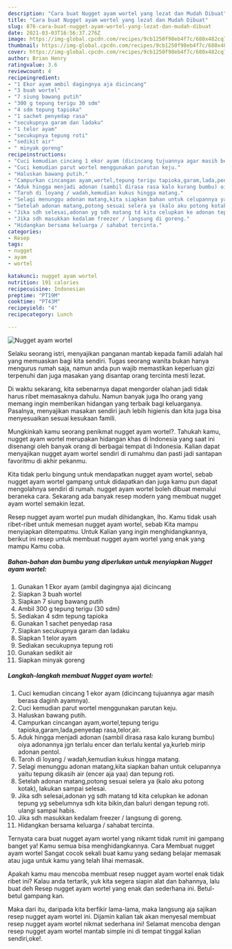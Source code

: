 ```yaml
---
description: "Cara buat Nugget ayam wortel yang lezat dan Mudah Dibuat"
title: "Cara buat Nugget ayam wortel yang lezat dan Mudah Dibuat"
slug: 876-cara-buat-nugget-ayam-wortel-yang-lezat-dan-mudah-dibuat
date: 2021-03-03T16:56:37.276Z
image: https://img-global.cpcdn.com/recipes/9cb1250f98eb4f7c/680x482cq70/nugget-ayam-wortel-foto-resep-utama.jpg
thumbnail: https://img-global.cpcdn.com/recipes/9cb1250f98eb4f7c/680x482cq70/nugget-ayam-wortel-foto-resep-utama.jpg
cover: https://img-global.cpcdn.com/recipes/9cb1250f98eb4f7c/680x482cq70/nugget-ayam-wortel-foto-resep-utama.jpg
author: Brian Henry
ratingvalue: 3.6
reviewcount: 4
recipeingredient:
- "1 Ekor ayam ambil dagingnya aja dicincang"
- "3 buah wortel"
- "7 siung bawang putih"
- "300 g tepung terigu 30 sdm"
- "4 sdm tepung tapioka"
- "1 sachet penyedap rasa"
- "secukupnya garam dan ladaku"
- "1 telor ayam"
- "secukupnya tepung roti"
- "sedikit air"
- " minyak goreng"
recipeinstructions:
- "Cuci kemudian cincang 1 ekor ayam (dicincang tujuannya agar masih berasa daginh ayamnya)."
- "Cuci kemudian parut wortel menggunakan parutan keju."
- "Haluskan bawang putih."
- "Campurkan cincangan ayam,wortel,tepung terigu tapioka,garam,lada,penyedap rasa,telor,air."
- "Aduk hingga menjadi adonan (sambil dirasa rasa kalo kurang bumbu) oiya adonannya jgn terlalu encer dan terlalu kental ya,kurleb mirip adonan pentol."
- "Taroh di loyang / wadah,kemudian kukus hingga matang."
- "Selagi menunggu adonan matang,kita siapkan bahan untuk celupannya yaitu tepung dikasih air (encer aja yaa) dan tepung roti."
- "Setelah adonan matang,potong sesuai selera ya (kalo aku potong kotak), lakukan sampai selesai."
- "Jika sdh selesai,adonan yg sdh matang td kita celupkan ke adonan tepung yg sebelumnya sdh kita bikin,dan baluri dengan tepung roti. ulangi sampai habis."
- "Jika sdh masukkan kedalam freezer / langsung di goreng."
- "Hidangkan bersama keluarga / sahabat tercinta."
categories:
- Resep
tags:
- nugget
- ayam
- wortel

katakunci: nugget ayam wortel 
nutrition: 191 calories
recipecuisine: Indonesian
preptime: "PT19M"
cooktime: "PT43M"
recipeyield: "4"
recipecategory: Lunch

---
```



![Nugget ayam wortel](https://img-global.cpcdn.com/recipes/9cb1250f98eb4f7c/680x482cq70/nugget-ayam-wortel-foto-resep-utama.jpg)

Selaku seorang istri, menyajikan panganan mantab kepada famili adalah hal yang memuaskan bagi kita sendiri. Tugas seorang  wanita bukan hanya mengurus rumah saja, namun anda pun wajib memastikan keperluan gizi terpenuhi dan juga masakan yang disantap orang tercinta mesti lezat.

Di waktu  sekarang, kita sebenarnya dapat mengorder olahan jadi tidak harus ribet memasaknya dahulu. Namun banyak juga lho orang yang memang ingin memberikan hidangan yang terbaik bagi keluarganya. Pasalnya, menyajikan masakan sendiri jauh lebih higienis dan kita juga bisa menyesuaikan sesuai kesukaan famili. 



Mungkinkah kamu seorang penikmat nugget ayam wortel?. Tahukah kamu, nugget ayam wortel merupakan hidangan khas di Indonesia yang saat ini disenangi oleh banyak orang di berbagai tempat di Indonesia. Kalian dapat menyajikan nugget ayam wortel sendiri di rumahmu dan pasti jadi santapan favoritmu di akhir pekanmu.

Kita tidak perlu bingung untuk mendapatkan nugget ayam wortel, sebab nugget ayam wortel gampang untuk didapatkan dan juga kamu pun dapat mengolahnya sendiri di rumah. nugget ayam wortel boleh dibuat memalui beraneka cara. Sekarang ada banyak resep modern yang membuat nugget ayam wortel semakin lezat.

Resep nugget ayam wortel pun mudah dihidangkan, lho. Kamu tidak usah ribet-ribet untuk memesan nugget ayam wortel, sebab Kita mampu menyiapkan ditempatmu. Untuk Kalian yang ingin menghidangkannya, berikut ini resep untuk membuat nugget ayam wortel yang enak yang mampu Kamu coba.

<!--inarticleads1-->

##### Bahan-bahan dan bumbu yang diperlukan untuk menyiapkan Nugget ayam wortel:

1. Gunakan 1 Ekor ayam (ambil dagingnya aja) dicincang
1. Siapkan 3 buah wortel
1. Siapkan 7 siung bawang putih
1. Ambil 300 g tepung terigu (30 sdm)
1. Sediakan 4 sdm tepung tapioka
1. Gunakan 1 sachet penyedap rasa
1. Siapkan secukupnya garam dan ladaku
1. Siapkan 1 telor ayam
1. Sediakan secukupnya tepung roti
1. Gunakan sedikit air
1. Siapkan  minyak goreng




<!--inarticleads2-->

##### Langkah-langkah membuat Nugget ayam wortel:

1. Cuci kemudian cincang 1 ekor ayam (dicincang tujuannya agar masih berasa daginh ayamnya).
1. Cuci kemudian parut wortel menggunakan parutan keju.
1. Haluskan bawang putih.
1. Campurkan cincangan ayam,wortel,tepung terigu tapioka,garam,lada,penyedap rasa,telor,air.
1. Aduk hingga menjadi adonan (sambil dirasa rasa kalo kurang bumbu) oiya adonannya jgn terlalu encer dan terlalu kental ya,kurleb mirip adonan pentol.
1. Taroh di loyang / wadah,kemudian kukus hingga matang.
1. Selagi menunggu adonan matang,kita siapkan bahan untuk celupannya yaitu tepung dikasih air (encer aja yaa) dan tepung roti.
1. Setelah adonan matang,potong sesuai selera ya (kalo aku potong kotak), lakukan sampai selesai.
1. Jika sdh selesai,adonan yg sdh matang td kita celupkan ke adonan tepung yg sebelumnya sdh kita bikin,dan baluri dengan tepung roti. ulangi sampai habis.
1. Jika sdh masukkan kedalam freezer / langsung di goreng.
1. Hidangkan bersama keluarga / sahabat tercinta.




Ternyata cara buat nugget ayam wortel yang nikamt tidak rumit ini gampang banget ya! Kamu semua bisa menghidangkannya. Cara Membuat nugget ayam wortel Sangat cocok sekali buat kamu yang sedang belajar memasak atau juga untuk kamu yang telah lihai memasak.

Apakah kamu mau mencoba membuat resep nugget ayam wortel enak tidak ribet ini? Kalau anda tertarik, yuk kita segera siapin alat dan bahannya, lalu buat deh Resep nugget ayam wortel yang enak dan sederhana ini. Betul-betul gampang kan. 

Maka dari itu, daripada kita berfikir lama-lama, maka langsung aja sajikan resep nugget ayam wortel ini. Dijamin kalian tak akan menyesal membuat resep nugget ayam wortel nikmat sederhana ini! Selamat mencoba dengan resep nugget ayam wortel mantab simple ini di tempat tinggal kalian sendiri,oke!.

